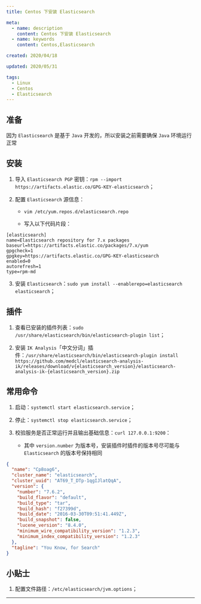 ```yaml
---
title: Centos 下安装 Elasticsearch

meta:
  - name: description
    content: Centos 下安装 Elasticsearch
  - name: keywords
    content: Centos,Elasticsearch

created: 2020/04/18

updated: 2020/05/31

tags:
  - Linux
  - Centos
  - Elasticsearch
---
```


## 准备

因为 `Elasticsearch` 是基于 `Java` 开发的，所以安装之前需要确保 `Java` 环境运行正常

## 安装

1. 导入 `Elasticsearch PGP` 密钥：`rpm --import https://artifacts.elastic.co/GPG-KEY-elasticsearch`；

2. 配置 `Elasticsearch` 源信息：

   - `vim /etc/yum.repos.d/elasticsearch.repo`

   - 写入以下代码片段：

```
[elasticsearch]
name=Elasticsearch repository for 7.x packages
baseurl=https://artifacts.elastic.co/packages/7.x/yum
gpgcheck=1
gpgkey=https://artifacts.elastic.co/GPG-KEY-elasticsearch
enabled=0
autorefresh=1
type=rpm-md
```

3. 安装 `Elasticsearch`：`sudo yum install --enablerepo=elasticsearch elasticsearch`；

## 插件

1. 查看已安装的插件列表：`sudo /usr/share/elasticsearch/bin/elasticsearch-plugin list`；

2. 安装 `IK Analysis`「中文分词」插件：`/usr/share/elasticsearch/bin/elasticsearch-plugin install https://github.com/medcl/elasticsearch-analysis-ik/releases/download/v{elasticsearch_version}/elasticsearch-analysis-ik-{elasticsearch_version}.zip`

## 常用命令

1. 启动：`systemctl start elasticsearch.service`；

2. 停止：`systemctl stop elasticsearch.service`；

3. 校验服务是否正常运行并且输出基础信息：`curl 127.0.0.1:9200`：
   - 其中 `version.number` 为版本号，安装插件时插件的版本号尽可能与 `Elasticsearch` 的版本号保持相同

```json {6}
{
  "name": "Cp8oag6",
  "cluster_name": "elasticsearch",
  "cluster_uuid": "AT69_T_DTp-1qgIJlatQqA",
  "version": {
    "number": "7.6.2",
    "build_flavor": "default",
    "build_type": "tar",
    "build_hash": "f27399d",
    "build_date": "2016-03-30T09:51:41.449Z",
    "build_snapshot": false,
    "lucene_version": "8.4.0",
    "minimum_wire_compatibility_version": "1.2.3",
    "minimum_index_compatibility_version": "1.2.3"
  },
  "tagline": "You Know, for Search"
}
```

## 小贴士

1. 配置文件路径：`/etc/elasticsearch/jvm.options`；

---

